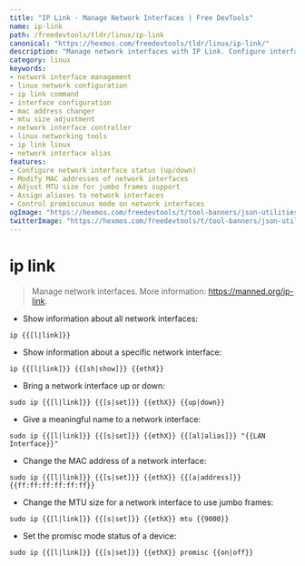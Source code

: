 ```yaml
---
title: "IP Link - Manage Network Interfaces | Free DevTools"
name: ip-link
path: /freedevtools/tldr/linux/ip-link
canonical: "https://hexmos.com/freedevtools/tldr/linux/ip-link/"
description: "Manage network interfaces with IP Link. Configure interface states, MAC addresses, and MTU settings with ease. Free online tool, no registration required."
category: linux
keywords:
- network interface management
- linux network configuration
- ip link command
- interface configuration
- mac address changer
- mtu size adjustment
- network interface controller
- linux networking tools
- ip link linux
- network interface alias
features:
- Configure network interface status (up/down)
- Modify MAC addresses of network interfaces
- Adjust MTU size for jumbo frames support
- Assign aliases to network interfaces
- Control promiscuous mode on network interfaces
ogImage: "https://hexmos.com/freedevtools/t/tool-banners/json-utilities-banner.png"
twitterImage: "https://hexmos.com/freedevtools/t/tool-banners/json-utilities-banner.png"
---
```


# ip link

> Manage network interfaces.
> More information: <https://manned.org/ip-link>.

- Show information about all network interfaces:

`ip {{[l|link]}}`

- Show information about a specific network interface:

`ip {{[l|link]}} {{[sh|show]}} {{ethX}}`

- Bring a network interface up or down:

`sudo ip {{[l|link]}} {{[s|set]}} {{ethX}} {{up|down}}`

- Give a meaningful name to a network interface:

`sudo ip {{[l|link]}} {{[s|set]}} {{ethX}} {{[al|alias]}} "{{LAN Interface}}"`

- Change the MAC address of a network interface:

`sudo ip {{[l|link]}} {{[s|set]}} {{ethX}} {{[a|address]}} {{ff:ff:ff:ff:ff:ff}}`

- Change the MTU size for a network interface to use jumbo frames:

`sudo ip {{[l|link]}} {{[s|set]}} {{ethX}} mtu {{9000}}`

- Set the promisc mode status of a device:

`sudo ip {{[l|link]}} {{[s|set]}} {{ethX}} promisc {{on|off}}`

